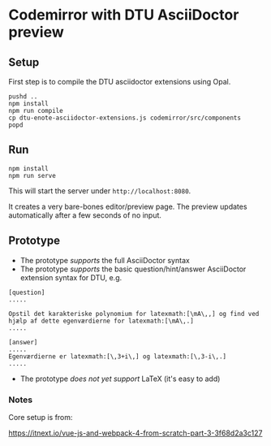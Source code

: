 # Codemirror with DTU AsciiDoctor preview

## Setup

First step is to compile the DTU asciidoctor extensions using Opal.

```
pushd ..
npm install
npm run compile
cp dtu-enote-asciidoctor-extensions.js codemirror/src/components
popd
```

## Run

```
npm install
npm run serve
```

This will start the server under `http://localhost:8080`. 

It creates a very bare-bones editor/preview page.  The preview updates automatically after a few seconds of no input.

## Prototype

* The prototype *supports* the full AsciiDoctor syntax
* The prototype *supports* the basic question/hint/answer AsciiDoctor extension syntax for DTU, e.g.
```asciidoc
[question]
.....

Opstil det karakteriske polynomium for latexmath:[\mA\,,] og find ved
hjælp af dette egenværdierne for latexmath:[\mA\,.]
.....

[answer]
.....
Egenværdierne er latexmath:[\,3+i\,] og latexmath:[\,3-i\,.]
.....
```  
* The prototype *does not yet support* LaTeX (it's easy to add)

### Notes

Core setup is from:

https://itnext.io/vue-js-and-webpack-4-from-scratch-part-3-3f68d2a3c127
